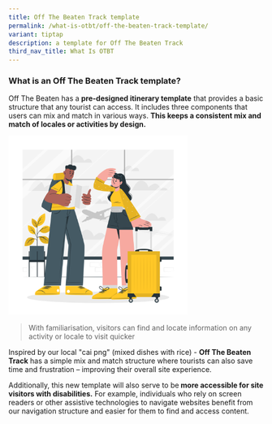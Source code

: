 ```yaml
---
title: Off The Beaten Track template
permalink: /what-is-otbt/off-the-beaten-track-template/
variant: tiptap
description: a template for Off The Beaten Track
third_nav_title: What Is OTBT
---
```

<h3>What is an Off The Beaten Track template?</h3>
<p>Off The Beaten has a <strong>pre-designed itinerary template</strong> that
provides a basic structure that any tourist can access. It includes three
components that users can mix and match in various ways. <strong>This keeps a consistent mix and match of locales or activities by design.</strong>
</p>
<p></p>
<div class="isomer-image-wrapper">
<img style="width: 70%;" height="auto" width="100%" alt="a couple in yellow looking at a map puzzling where to go next" src="/images/Infographics/Travelers_cuate.png">
</div>
<p></p>
<blockquote>
<p>With familiarisation, visitors can find and locate information on any
activity or locale to visit quicker</p>
</blockquote>
<p>Inspired by our local "cai png" (mixed dishes with rice) - <strong>Off The Beaten Track</strong> has
a simple mix and match structure where tourists can also save time and
frustration – improving their overall site experience.</p>
<p>Additionally, this new template will also serve to be<strong> more accessible for site visitors with disabilities.</strong> For
example, individuals who rely on screen readers or other assistive technologies
to navigate websites benefit from our navigation structure and easier for
them to find and access content.</p>